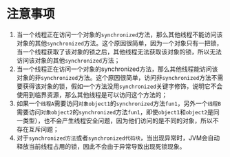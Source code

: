 # 注意事项
1. 当一个线程正在访问一个对象的`synchronized`方法，那么其他线程不能访问该对象的其他`synchronized`方法。这个原因很简单，因为一个对象只有一把锁，当一个线程获取了该对象的锁之后，其他线程无法获取该对象的锁，所以无法访问该对象的其他`synchronized`方法；
2. 当一个线程正在访问一个对象的synchronized方法，那么其他线程能访问该对象的非`synchronized`方法。这个原因很简单，访问非`synchronized`方法不需要获得该对象的锁，假如一个方法没用`synchronized`关键字修饰，说明它不会使用到临界资源，那么其他线程是可以访问这个方法的；
3. 如果一个`线程A`需要访问`对象object1`的`synchronized`方法`fun1`，另外一个`线程B`需要访问`对象object2`的`synchronized`方法`fun1`，即使`object1`和`object2`是同一类型），也不会产生线程安全问题，因为他们访问的是不同的对象，所以不存在互斥问题；
4. 对于`synchronized方法`或者`synchronized代码块`，当出现异常时，JVM会自动释放当前线程占用的锁，因此不会由于异常导致出现死锁现象。